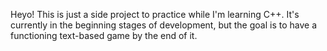 Heyo!
This is just a side project to practice while I'm learning C++.
It's currently in the beginning stages of development, but the goal is to have a functioning text-based game by the end of it.
